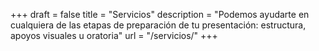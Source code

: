 +++
draft 			= false
title 			= "Servicios"
description		= "Podemos ayudarte en cualquiera de las etapas de preparación de tu presentación: estructura, apoyos visuales u oratoria"
url	 			= "/servicios/"
+++
